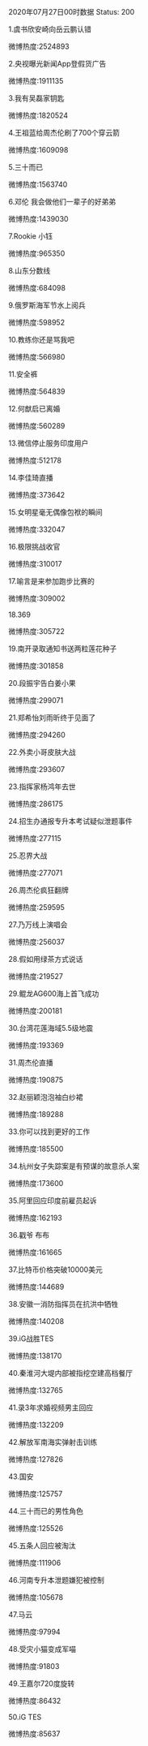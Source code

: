 2020年07月27日00时数据
Status: 200

1.虞书欣安崎向岳云鹏认错

微博热度:2524893

2.央视曝光新闻App登假货广告

微博热度:1911135

3.我有吴磊家钥匙

微博热度:1820524

4.王祖蓝给周杰伦刷了700个穿云箭

微博热度:1609098

5.三十而已

微博热度:1563740

6.邓伦 我会做他们一辈子的好弟弟

微博热度:1439030

7.Rookie 小钰

微博热度:965350

8.山东分数线

微博热度:684098

9.俄罗斯海军节水上阅兵

微博热度:598952

10.教练你还是骂我吧

微博热度:566980

11.安全裤

微博热度:564839

12.何猷启已离婚

微博热度:560289

13.微信停止服务印度用户

微博热度:512178

14.李佳琦直播

微博热度:373642

15.女明星毫无偶像包袱的瞬间

微博热度:332047

16.极限挑战收官

微博热度:310017

17.喻言是来参加跑步比赛的

微博热度:309002

18.369

微博热度:305722

19.南开录取通知书送两粒莲花种子

微博热度:301858

20.段振宇告白姜小果

微博热度:299071

21.郑希怡刘雨昕终于见面了

微博热度:294260

22.外卖小哥皮肤大战

微博热度:293607

23.指挥家杨鸿年去世

微博热度:286175

24.招生办通报专升本考试疑似泄题事件

微博热度:277115

25.忍界大战

微博热度:277071

26.周杰伦疯狂翻牌

微博热度:259595

27.乃万线上演唱会

微博热度:256037

28.假如用绿茶方式说话

微博热度:219527

29.鲲龙AG600海上首飞成功

微博热度:200181

30.台湾花莲海域5.5级地震

微博热度:193369

31.周杰伦直播

微博热度:190875

32.赵丽颖泡泡袖白纱裙

微博热度:189288

33.你可以找到更好的工作

微博热度:185500

34.杭州女子失踪案是有预谋的故意杀人案

微博热度:173600

35.阿里回应印度前雇员起诉

微博热度:162193

36.戳爷 布布

微博热度:161665

37.比特币价格突破10000美元

微博热度:144689

38.安徽一消防指挥员在抗洪中牺牲

微博热度:140208

39.iG战胜TES

微博热度:138170

40.秦淮河大堤内部被指挖空建高档餐厅

微博热度:132765

41.录3年求婚视频男主回应

微博热度:132209

42.解放军南海实弹射击训练

微博热度:127826

43.国安

微博热度:125757

44.三十而已的男性角色

微博热度:125526

45.五条人回应被淘汰

微博热度:111906

46.河南专升本泄题嫌犯被控制

微博热度:105678

47.马云

微博热度:97994

48.受灾小猫变成军喵

微博热度:91803

49.王嘉尔720度旋转

微博热度:86432

50.iG TES

微博热度:85637

